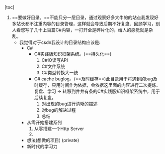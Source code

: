[toc]



1. ==要做好目录。==不能只分一层目录，通过观察好多大牛的的站点我发现好多站长都不注重内容的目录管理，这样就会导致后期不好复盘、回顾学习，别人看您写了几十上百篇C#内容，一打开全是碎片化的，给人的感觉就是杂乱。
	- 我觉得对于csdn我设计的目录结构应该是:
		- C#
			- C#实践版知识框架系统。(==持久化==)
				1. C#IO读写API
				2. C#文件系统
				3. C#类型转换大一统
			- C# cache buglog。(==及时缓存==)此目录用于将遇到的bug及时缓存，只用时间作为依据，会依据这里面的内容进行二次提炼、复盘、学习 -> 转移到井井有条的C#实践版知识框架系统中，用于后续复盘。
				1. 对出现的bug进行清晰的描述
				2. 对bug的解决过程
				3. 总结
		- 从零开始搭建系列
			1. 从零搭建一个Http Server
			2. 
		- 想法(想做的项目) (private)
		- 新时代的学习力